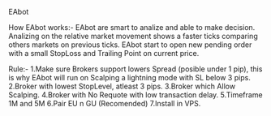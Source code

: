 EAbot

How EAbot works:- 
EAbot are smart to analize and able to make decision.
Analizing on the relative market movement shows a faster ticks comparing others markets on previous ticks.
EAbot start to open new pending order with a small StopLoss and Trailing Point on current price.

Rule:-
1.Make sure Brokers support lowers Spread (posible under 1 pip), this is why EAbot will run on Scalping a lightning mode with SL   below 3 pips.
2.Broker with lowest StopLevel, atleast 3 pips.
3.Broker which Allow Scalping.
4.Broker with No Requote with low transaction delay.
5.Timeframe 1M and 5M
6.Pair EU n GU (Recomended)
7.Install in VPS.

